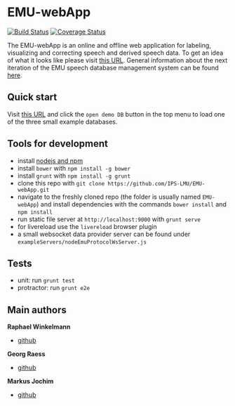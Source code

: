 # EMU-webApp

[![Build Status](https://travis-ci.org/IPS-LMU/EMU-webApp.png)](https://travis-ci.org/IPS-LMU/EMU-webApp)
[![Coverage Status](https://img.shields.io/coveralls/IPS-LMU/EMU-webApp.svg)](https://coveralls.io/r/IPS-LMU/EMU-webApp)

The EMU-webApp is an online and offline web application for labeling, visualizing and correcting speech and derived speech data. To get an idea of what it looks like please visit [this URL](http://ips-lmu.github.io/EMU-webApp/). General information about the next iteration of the EMU speech database management system can be found [here](http://ips-lmu.github.io/EMU.html).


## Quick start

Visit [this URL](http://ips-lmu.github.io/EMU-webApp/) and click the `open demo DB` button in the top menu to load one of the three small example databases.

## Tools for development

* install [nodejs and npm](http://nodejs.org/)
* install `bower` with `npm install -g bower`
* install `grunt` with `npm install -g grunt`
* clone this repo with `git clone https://github.com/IPS-LMU/EMU-webApp.git`
* navigate to the freshly cloned repo (the folder is usually named `EMU-webApp`) and install dependencies with the commands `bower install` and `npm install`
* run static file server at `http://localhost:9000`  with `grunt serve`
* for livereload use the `livereload` browser plugin
* a small websocket data provider server can be found under `exampleServers/nodeEmuProtocolWsServer.js`

## Tests
* unit: run `grunt test`
* protractor: run `grunt e2e`

## Main authors

**Raphael Winkelmann**

+ [github](http://github.com/raphywink)

**Georg Raess**

+ [github](http://github.com/georgraess)

**Markus Jochim**

+ [github](http://github.com/MJochim)

